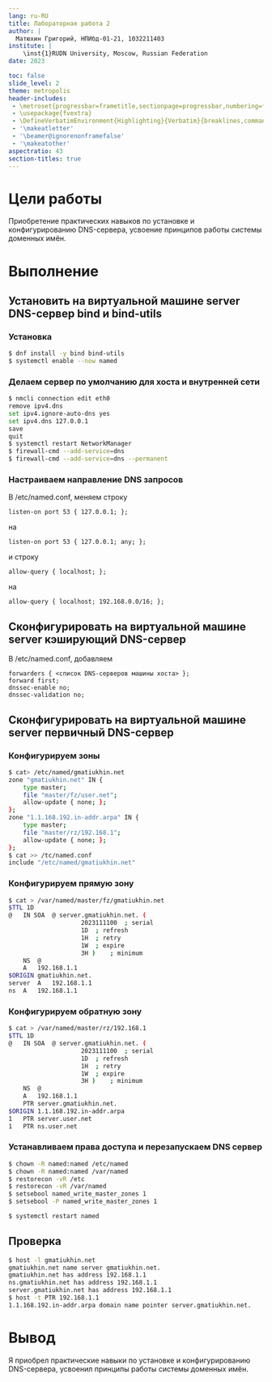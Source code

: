 ```yaml
---
lang: ru-RU
title: Лабораторная работа 2
author: |
  Матюхин Григорий, НПИбд-01-21, 1032211403
institute: |
	\inst{1}RUDN University, Moscow, Russian Federation
date: 2023

toc: false
slide_level: 2
theme: metropolis
header-includes: 
 - \metroset{progressbar=frametitle,sectionpage=progressbar,numbering=fraction}
 - \usepackage{fvextra}
 - \DefineVerbatimEnvironment{Highlighting}{Verbatim}{breaklines,commandchars=\\\{\}}
 - '\makeatletter'
 - '\beamer@ignorenonframefalse'
 - '\makeatother'
aspectratio: 43
section-titles: true
---
```


# Цели работы
Приобретение практических навыков по установке и конфигурированию DNS-сервера, усвоение принципов работы системы доменных имён.

# Выполнение

## Установить на виртуальной машине server DNS-сервер bind и bind-utils

### Установка
```bash
$ dnf install -y bind bind-utils
$ systemctl enable --now named
```

### Делаем сервер по умолчанию для хоста и внутренней сети
```bash
$ nmcli connection edit eth0
remove ipv4.dns
set ipv4.ignore-auto-dns yes
set ipv4.dns 127.0.0.1
save
quit
$ systemctl restart NetworkManager
$ firewall-cmd --add-service=dns
$ firewall-cmd --add-service=dns --permanent
```

### Настраиваем направление DNS запросов

В /etc/named.conf, меняем строку
```
listen-on port 53 { 127.0.0.1; };
```
на
```
listen-on port 53 { 127.0.0.1; any; };
```
и строку
```
allow-query { localhost; };
```
на
```
allow-query { localhost; 192.168.0.0/16; };
```

## Сконфигурировать на виртуальной машине server кэширующий DNS-сервер

В /etc/named.conf, добавляем
```
forwarders { <список DNS-серверов машины хоста> };
forward first;
dnssec-enable no;
dnssec-validation no;
```

## Сконфигурировать на виртуальной машине server первичный DNS-сервер


### Конфигурируем зоны

```bash
$ cat> /etc/named/gmatiukhin.net
zone "gmatiukhin.net" IN {
    type master;
    file "master/fz/user.net";
    allow-update { none; };
};
zone "1.1.168.192.in-addr.arpa" IN {
    type master;
    file "master/rz/192.168.1";
    allow-update { none; };
};
$ cat >> /tc/named.conf
include "/etc/named/gmatiukhin.net"
```

### Конфигурируем прямую зону

```bash
$ cat > /var/named/master/fz/gmatiukhin.net
$TTL 1D
@   IN SOA  @ server.gmatiukhin.net. (
                    2023111100  ; serial
                    1D  ; refresh
                    1H  ; retry
                    1W  ; expire
                    3H )    ; minimum
    NS  @
    A   192.168.1.1
$ORIGIN gmatiukhin.net.
server  A   192.168.1.1
ns  A   192.168.1.1
```

### Конфигурируем обратную зону

```bash
$ cat > /var/named/master/rz/192.168.1
$TTL 1D
@   IN SOA  @ server.gmatiukhin.net. (
                    2023111100  ; serial
                    1D  ; refresh
                    1H  ; retry
                    1W  ; expire
                    3H )    ; minimum
    NS  @
    A   192.168.1.1
    PTR server.gmatiukhin.net.
$ORIGIN 1.1.168.192.in-addr.arpa
1   PTR server.user.net
1   PTR ns.user.net
```

### Устанавливаем права доступа и перезапускаем DNS сервер
```bash
$ chown -R named:named /etc/named
$ chown -R named:named /var/named
$ restorecon -vR /etc
$ restorecon -vR /var/named
$ setsebool named_write_master_zones 1
$ setsebool -P named_write_master_zones 1

$ systemctl restart named
```

## Проверка
```bash
$ host -l gmatiukhin.net
gmatiukhin.net name server gmatiukhin.net.
gmatiukhin.net has address 192.168.1.1
ns.gmatiukhin.net has address 192.168.1.1
server.gmatiukhin.net has address 192.168.1.1
$ host -t PTR 192.168.1.1
1.1.168.192.in-addr.arpa domain name pointer server.gmatiukhin.net.
```

# Вывод
Я приобрел практические навыки по установке и конфигурированию DNS-сервера, усвоенил принципы работы системы доменных имён.
